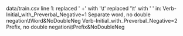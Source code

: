data/train.csv
line 1: replaced ' +' with '\t'
replaced '\t' with ' ' in:
Verb-Initial_with_Preverbal_Negative=1 Separate word, no double negation\tWord&NoDoubleNeg
Verb-Initial_with_Preverbal_Negative=2 Prefix, no double negation\tPrefix&NoDoubleNeg
